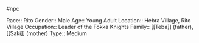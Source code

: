 #npc 

Race:: Rito
Gender:: Male
Age:: Young Adult
Location:: Hebra Village, Rito Village
Occupation:: Leader of the Fokka Knights
Family:: [[Teba]] (father), [[Saki]] (mother)
Type:: Medium
